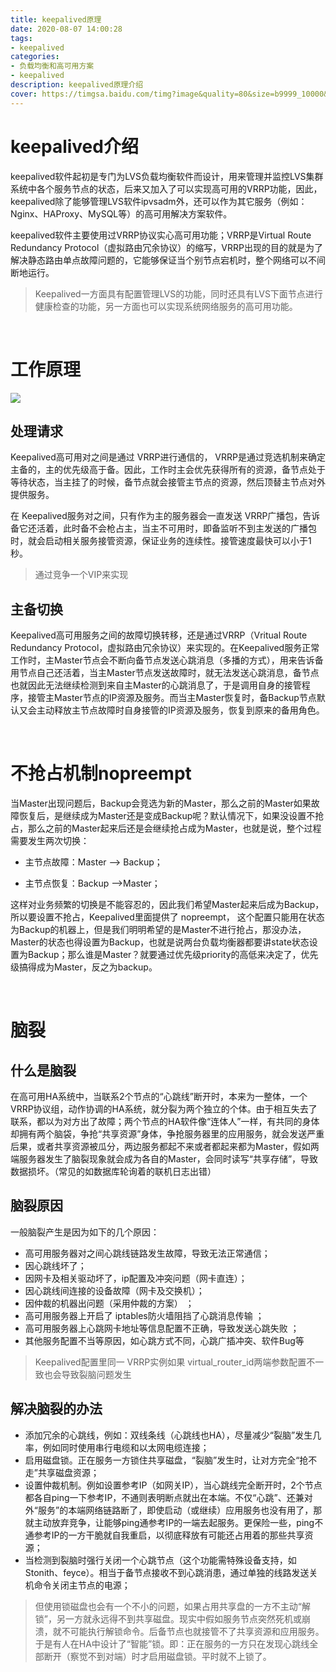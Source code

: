 ```yaml
---
title: keepalived原理
date: 2020-08-07 14:00:28
tags:
- keepalived
categories:
- 负载均衡和高可用方案
- keepalived
description: keepalived原理介绍
cover: https://timgsa.baidu.com/timg?image&quality=80&size=b9999_10000&sec=1596790211578&di=01034f6ca9b5eb4111356a34474f61f7&imgtype=0&src=http%3A%2F%2Fpic3.zhimg.com%2F0678908243ab87603205d64e9f886222_b.png
---
```




# keepalived介绍

keepalived软件起初是专门为LVS负载均衡软件而设计，用来管理并监控LVS集群系统中各个服务节点的状态，后来又加入了可以实现高可用的VRRP功能，因此，keepalived除了能够管理LVS软件ipvsadm外，还可以作为其它服务（例如：Nginx、HAProxy、MySQL等）的高可用解决方案软件。

keepalived软件主要使用过VRRP协议实心高可用功能；VRRP是Virtual Route Redundancy Protocol（虚拟路由冗余协议）的缩写，VRRP出现的目的就是为了解决静态路由单点故障问题的，它能够保证当个别节点宕机时，整个网络可以不间断地运行。



>  Keepalived一方面具有配置管理LVS的功能，同时还具有LVS下面节点进行健康检查的功能，另一方面也可以实现系统网络服务的高可用功能。



<br>



# 工作原理

![](keepalived.png)



## 处理请求

Keepalived高可用对之间是通过 VRRP进行通信的， VRRP是通过竞选机制来确定主备的，主的优先级高于备。因此，工作时主会优先获得所有的资源，备节点处于等待状态，当主挂了的时候，备节点就会接管主节点的资源，然后顶替主节点对外提供服务。　　

在 Keepalived服务对之间，只有作为主的服务器会一直发送 VRRP广播包，告诉备它还活着，此时备不会枪占主，当主不可用时，即备监听不到主发送的广播包时，就会启动相关服务接管资源，保证业务的连续性。接管速度最快可以小于1秒。



> 通过竞争一个VIP来实现



## 主备切换

Keepalived高可用服务之间的故障切换转移，还是通过VRRP（Vritual Route Redundancy Protocol，虚拟路由冗余协议）来实现的。在Keepalived服务正常工作时，主Master节点会不断向备节点发送心跳消息（多播的方式），用来告诉备用节点自己还活着，当主Master节点发送故障时，就无法发送心跳消息，备节点也就因此无法继续检测到来自主Master的心跳消息了，于是调用自身的接管程序，接管主Master节点的IP资源及服务。而当主Master恢复时，备Backup节点默认又会主动释放主节点故障时自身接管的IP资源及服务，恢复到原来的备用角色。



<br>



# 不抢占机制nopreempt

当Master出现问题后，Backup会竞选为新的Master，那么之前的Master如果故障恢复后，是继续成为Master还是变成Backup呢？默认情况下，如果没设置不抢占，那么之前的Master起来后还是会继续抢占成为Master，也就是说，整个过程需要发生两次切换：

- 主节点故障：Master —> Backup；

- 主节点恢复：Backup —>Master；

  

这样对业务频繁的切换是不能容忍的，因此我们希望Master起来后成为Backup，所以要设置不抢占，Keepalived里面提供了 nopreempt， 这个配置只能用在状态为Backup的机器上，但是我们明明希望的是Master不进行抢占，那没办法，Master的状态也得设置为Backup，也就是说两台负载均衡器都要讲state状态设置为Backup；那么谁是Master？就要通过优先级priority的高低来决定了，优先级搞得成为Master，反之为backup。



<br>



# 脑裂

## 什么是脑裂

在高可用HA系统中，当联系2个节点的“心跳线”断开时，本来为一整体，一个VRRP协议组，动作协调的HA系统，就分裂为两个独立的个体。由于相互失去了联系，都以为对方出了故障；两个节点的HA软件像“连体人”一样，有共同的身体却拥有两个脑袋，争抢“共享资源”身体，争抢服务器里的应用服务，就会发送严重后果，或者共享资源被瓜分，两边服务都起不来或者都起来都为Master，假如两端服务器发生了脑裂现象就会成为各自的Master，会同时读写“共享存储”，导致数据损坏。（常见的如数据库轮询着的联机日志出错）





## 脑裂原因

一般脑裂产生是因为如下的几个原因：

- 高可用服务器对之间心跳线链路发生故障，导致无法正常通信；
- 因心跳线坏了；
- 因网卡及相关驱动坏了，ip配置及冲突问题（网卡直连）；
- 因心跳线间连接的设备故障（网卡及交换机）；
- 因仲裁的机器出问题（采用仲裁的方案） ；
- 高可用服务器上开启了 iptables防火墙阻挡了心跳消息传输 ；
- 高可用服务器上心跳网卡地址等信息配置不正确，导致发送心跳失败 ；
- 其他服务配置不当等原因，如心跳方式不同，心跳广插冲突、软件Bug等 



> Keepalived配置里同一 VRRP实例如果 virtual_router_id两端参数配置不一致也会导致裂脑问题发生



## 解决脑裂的办法

-  添加冗余的心跳线，例如：双线条线（心跳线也HA），尽量减少“裂脑”发生几率，例如同时使用串行电缆和以太网电缆连接；
- 启用磁盘锁。正在服务一方锁住共享磁盘，“裂脑”发生时，让对方完全“抢不走”共享磁盘资源；
- 设置仲裁机制。例如设置参考IP（如网关IP），当心跳线完全断开时，2个节点都各自ping一下参考IP，不通则表明断点就出在本端。不仅“心跳”、还兼对外“服务”的本端网络链路断了，即使启动（或继续）应用服务也没有用了，那就主动放弃竞争，让能够ping通参考IP的一端去起服务。更保险一些，ping不通参考IP的一方干脆就自我重启，以彻底释放有可能还占用着的那些共享资源；
- 当检测到裂脑时强行关闭一个心跳节点（这个功能需特殊设备支持，如Stonith、feyce）。相当于备节点接收不到心跳消患，通过单独的线路发送关机命令关闭主节点的电源；





> 但使用锁磁盘也会有一个不小的问题，如果占用共享盘的一方不主动“解锁”，另一方就永远得不到共享磁盘。现实中假如服务节点突然死机或崩溃，就不可能执行解锁命令。后备节点也就接管不了共享资源和应用服务。于是有人在HA中设计了“智能”锁。即：正在服务的一方只在发现心跳线全部断开（察觉不到对端）时才启用磁盘锁。平时就不上锁了。

　